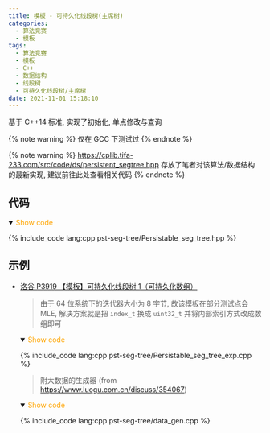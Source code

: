 ```yaml
---
title: 模板 - 可持久化线段树(主席树)
categories:
  - 算法竞赛
  - 模板
tags:
  - 算法竞赛
  - 模板
  - C++
  - 数据结构
  - 线段树
  - 可持久化线段树/主席树
date: 2021-11-01 15:18:10
---
```


基于 C++14 标准, 实现了初始化, 单点修改与查询

{% note warning %}
仅在 GCC 下测试过
{% endnote %}

<!-- more -->

{% note warning %}
<https://cplib.tifa-233.com/src/code/ds/persistent_segtree.hpp> 存放了笔者对该算法/数据结构的最新实现, 建议前往此处查看相关代码
{% endnote %}

## 代码

<details open>
<summary><font color='orange'>Show code</font></summary>

{% include_code lang:cpp pst-seg-tree/Persistable_seg_tree.hpp %}

</details>

## 示例

- [洛谷 P3919 【模板】可持久化线段树 1（可持久化数组）](https://www.luogu.com.cn/problem/P3919)

  > 由于 64 位系统下的迭代器大小为 8 字节, 故该模板在部分测试点会 MLE, 解决方案就是把 `index_t` 换成 `uint32_t` 并将内部索引方式改成数组即可

  <details open>
  <summary><font color='orange'>Show code</font></summary>

  {% include_code lang:cpp pst-seg-tree/Persistable_seg_tree_exp.cpp %}

  </details>

  > 附大数据的生成器 (from <https://www.luogu.com.cn/discuss/354067>)

  <details open>
  <summary><font color='orange'>Show code</font></summary>

  {% include_code lang:cpp pst-seg-tree/data_gen.cpp %}

  </details>
